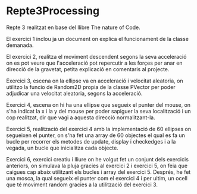 # Repte3Processing

Repte 3 realitzat en base del llibre The nature of Code.

El exercici 1 inclou ja un document on explica el funcionament de la classe demanada.

El exercici 2, realitza el moviment descendent segons la seva acceleració on es pot veure que l'acceleració pot repercutir a les forçes per anar en direcció de la gravetat, petita explicació en comentaris al projecte.

Exercici 3, escena on la ellipse va en acceleració i velocitat aleatoria, on utilitzo la funcio de Random2D propia de la classe PVector per poder adjudicar una velocitat aleatoria, segons la acceleració.

Exercici 4, escena on hi ha una ellipse que segueix el punter del mouse, on s'ha indicat la x i la y del mouse per poder sapiguer la seva localització i un cop realitzat, dir que vagi a aquesta direcció normalitzant-la.

Exercici 5, realització del exercici 4 amb la implementació de 60 ellipses on segueixen el punter, on s'ha fet una array de 60 objectes el qual es fa un bucle per recorrer els metodes de update, display i checkedges i a la vegada, un bucle que inicialitza cada objecte.

Exercici 6, exercici creatiu i lliure on he volgut fet un conjunt dels exercicis anteriors, on simulava la pluja gracies al exercici 2 i exercici 5, on feia que caigues cap abaix utilitzant els bucles i array del exercici 5. Després, he fet una mosca, la qual segueix el punter com el exercici 4 i per ultim, un ocell que té moviment random gracies a la utilització del exercici 3.
